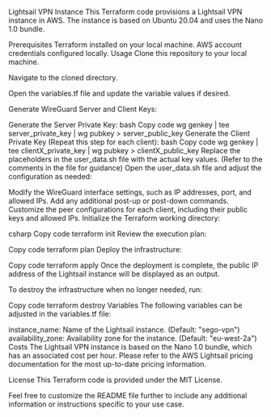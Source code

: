 Lightsail VPN Instance
This Terraform code provisions a Lightsail VPN instance in AWS. The instance is based on Ubuntu 20.04 and uses the Nano 1.0 bundle.

Prerequisites
Terraform installed on your local machine.
AWS account credentials configured locally.
Usage
Clone this repository to your local machine.

Navigate to the cloned directory.

Open the variables.tf file and update the variable values if desired.

Generate WireGuard Server and Client Keys:

Generate the Server Private Key:
bash
Copy code
wg genkey | tee server_private_key | wg pubkey > server_public_key
Generate the Client Private Key (Repeat this step for each client):
bash
Copy code
wg genkey | tee clientX_private_key | wg pubkey > clientX_public_key
Replace the placeholders in the user_data.sh file with the actual key values. (Refer to the comments in the file for guidance)
Open the user_data.sh file and adjust the configuration as needed:

Modify the WireGuard interface settings, such as IP addresses, port, and allowed IPs.
Add any additional post-up or post-down commands.
Customize the peer configurations for each client, including their public keys and allowed IPs.
Initialize the Terraform working directory:

csharp
Copy code
terraform init
Review the execution plan:

Copy code
terraform plan
Deploy the infrastructure:

Copy code
terraform apply
Once the deployment is complete, the public IP address of the Lightsail instance will be displayed as an output.

To destroy the infrastructure when no longer needed, run:

Copy code
terraform destroy
Variables
The following variables can be adjusted in the variables.tf file:

instance_name: Name of the Lightsail instance. (Default: "sego-vpn")
availability_zone: Availability zone for the instance. (Default: "eu-west-2a")
Costs
The Lightsail VPN instance is based on the Nano 1.0 bundle, which has an associated cost per hour. Please refer to the AWS Lightsail pricing documentation for the most up-to-date pricing information.

License
This Terraform code is provided under the MIT License.

Feel free to customize the README file further to include any additional information or instructions specific to your use case.